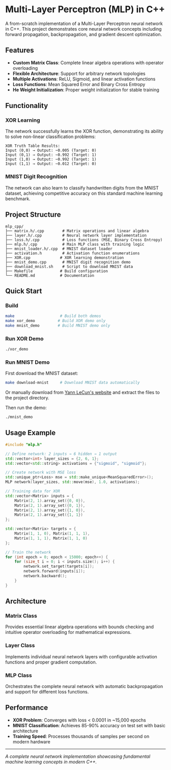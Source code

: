 # Multi-Layer Perceptron (MLP) in C++

A from-scratch implementation of a Multi-Layer Perceptron neural network in C++. This project demonstrates core neural network concepts including forward propagation, backpropagation, and gradient descent optimization.

## Features

- **Custom Matrix Class**: Complete linear algebra operations with operator overloading
- **Flexible Architecture**: Support for arbitrary network topologies
- **Multiple Activations**: ReLU, Sigmoid, and linear activation functions
- **Loss Functions**: Mean Squared Error and Binary Cross Entropy
- **He Weight Initialization**: Proper weight initialization for stable training

## Functionality

### XOR Learning
The network successfully learns the XOR function, demonstrating its ability to solve non-linear classification problems:

```
XOR Truth Table Results:
Input (0,0) → Output: ~0.005 (Target: 0)
Input (0,1) → Output: ~0.992 (Target: 1)  
Input (1,0) → Output: ~0.992 (Target: 1)
Input (1,1) → Output: ~0.012 (Target: 0)
```

### MNIST Digit Recognition
The network can also learn to classify handwritten digits from the MNIST dataset, achieving competitive accuracy on this standard machine learning benchmark.

## Project Structure

```
mlp_cpp/
├── matrix.h/.cpp        # Matrix operations and linear algebra
├── layer.h/.cpp         # Neural network layer implementation
├── loss.h/.cpp          # Loss functions (MSE, Binary Cross Entropy)
├── mlp.h/.cpp           # Main MLP class with training logic
├── mnist_loader.h/.cpp  # MNIST dataset loader
├── activation.h         # Activation function enumerations
├── XOR.cpp             # XOR learning demonstration
├── mnist_demo.cpp       # MNIST digit recognition demo
├── download_mnist.sh    # Script to download MNIST data
├── Makefile            # Build configuration
└── README.md           # Documentation
```

## Quick Start

### Build

```bash
make                    # Build both demos
make xor_demo          # Build XOR demo only
make mnist_demo        # Build MNIST demo only
```

### Run XOR Demo

```bash
./xor_demo
```

### Run MNIST Demo

First download the MNIST dataset:
```bash
make download-mnist     # Download MNIST data automatically
```

Or manually download from [Yann LeCun's website](http://yann.lecun.com/exdb/mnist/) and extract the files to the project directory.

Then run the demo:
```bash
./mnist_demo
```

## Usage Example

```cpp
#include "mlp.h"

// Define network: 2 inputs → 6 hidden → 1 output
std::vector<int> layer_sizes = {2, 6, 1};
std::vector<std::string> activations = {"sigmoid", "sigmoid"};

// Create network with MSE loss
std::unique_ptr<Loss> mse = std::make_unique<MeanSquaredError>();
MLP network(layer_sizes, std::move(mse), 1.0, activations);

// Training data for XOR
std::vector<Matrix> inputs = {
    Matrix(2, 1).array_set({0, 0}),
    Matrix(2, 1).array_set({0, 1}),
    Matrix(2, 1).array_set({1, 0}),
    Matrix(2, 1).array_set({1, 1})
};

std::vector<Matrix> targets = {
    Matrix(1, 1, 0), Matrix(1, 1, 1), 
    Matrix(1, 1, 1), Matrix(1, 1, 0)
};

// Train the network
for (int epoch = 0; epoch < 15000; epoch++) {
    for (size_t i = 0; i < inputs.size(); i++) {
        network.set_target(targets[i]);
        network.forward(inputs[i]);
        network.backward();
    }
}
```

## Architecture

### Matrix Class
Provides essential linear algebra operations with bounds checking and intuitive operator overloading for mathematical expressions.

### Layer Class
Implements individual neural network layers with configurable activation functions and proper gradient computation.

### MLP Class
Orchestrates the complete neural network with automatic backpropagation and support for different loss functions.

## Performance

- **XOR Problem**: Converges with loss < 0.0001 in ~15,000 epochs
- **MNIST Classification**: Achieves 85-90% accuracy on test set with basic architecture
- **Training Speed**: Processes thousands of samples per second on modern hardware

---

*A complete neural network implementation showcasing fundamental machine learning concepts in modern C++.*
